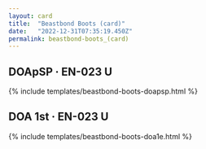 ```yaml
---
layout: card
title:  "Beastbond Boots (card)"
date:   "2022-12-31T07:35:19.450Z"
permalink: beastbond-boots_(card)
---
```


## DOApSP &middot; EN-023 U

{% include templates/beastbond-boots-doapsp.html %}


## DOA 1st &middot; EN-023 U

{% include templates/beastbond-boots-doa1e.html %}

